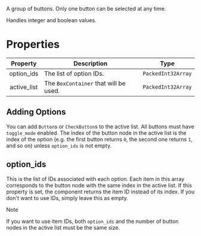 A group of buttons. Only one button can be selected at any time.

Handles integer and boolean values.

# Properties
| Property | Description | Type |
| :---: | --- | :---: |
| option_ids | The list of option IDs. | `PackedInt32Array` |
| active_list | The `BoxContainer` that will be used. | `PackedInt32Array` |

## Adding Options
You can add `Button`s or `CheckButton`s to the active list. All buttons must have `toggle_mode` enabled. The index of the button node in the active list is the index of the option (e.g. the first button returns `0`, the second one returns `1`, and so on) unless `option_ids` is not empty.

## option_ids
This is the list of IDs associated with each option. Each item in this array corresponds to the button node with the same index in the active list. If this property is set, the component returns the item ID instead of its index. If you don't want to use IDs, simply leave this as empty.

> [!NOTE]
> If you want to use item IDs, both `option_ids` and the number of button nodes in the active list must be the same size.
